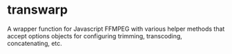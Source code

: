 # transwarp
A wrapper function for Javascript FFMPEG with various helper methods that accept options objects for configuring trimming, transcoding, concatenating, etc.
